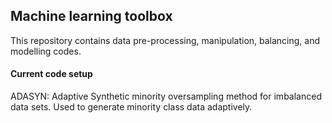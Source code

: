 ## Machine learning toolbox

This repository contains data pre-processing, manipulation, balancing, and modelling codes.

#### Current code setup

ADASYN:  Adaptive Synthetic minority oversampling method for imbalanced data sets.  Used to generate minority class data adaptively.

